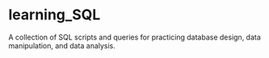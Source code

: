 # learning_SQL
A collection of SQL scripts and queries for practicing database design, data manipulation, and data analysis.
